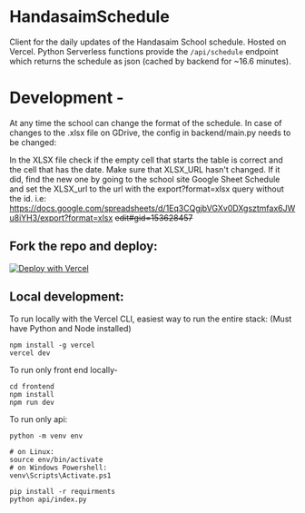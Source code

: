 # HandasaimSchedule
Client for the daily updates of the Handasaim School schedule. Hosted on Vercel. Python Serverless functions provide the `/api/schedule` endpoint which returns the schedule as json (cached by backend for ~16.6 minutes). 

# Development - 
At any time the school can change the format of the schedule. In case of changes to the .xlsx file on GDrive, the config in backend/main.py needs to be changed:

In the XLSX file check if the empty cell that starts the table is correct and the cell that has the date.
Make sure that XLSX_URL hasn't changed. If it did, find the new one by going to the school site Google Sheet Schedule and set the XLSX_url to the url with the export?format=xlsx query without the id. i.e: 
https://docs.google.com/spreadsheets/d/1Eq3CQgjbVGXv0DXgsztmfax6JWu8iYH3/export?format=xlsx ~~edit#gid=153628457~~

## Fork the repo and deploy:
[![Deploy with Vercel](https://vercel.com/button)](https://vercel.com/new/clone?repository-url=https%3A%2F%2Fgithub.com%2FBnux256%2FHandasaimSchedule%2F&project-name=handasaim-schedule&repository-name=HandasaimSchedule)

## Local development:
To run locally with the Vercel CLI, easiest way to run the entire stack:
(Must have Python and Node installed)
```
npm install -g vercel
vercel dev
```

To run only front end locally- 
```
cd frontend
npm install
npm run dev
```

To run only api: 
```
python -m venv env

# on Linux:
source env/bin/activate
# on Windows Powershell:
venv\Scripts\Activate.ps1

pip install -r requirments
python api/index.py
```
